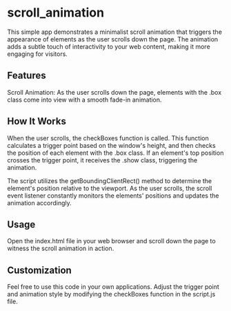 # scroll_animation
This simple app demonstrates a minimalist scroll animation that triggers the appearance of elements as the user scrolls down the page. The animation adds a subtle touch of interactivity to your web content, making it more engaging for visitors.

## Features
Scroll Animation: As the user scrolls down the page, elements with the .box class come into view with a smooth fade-in animation.

## How It Works
When the user scrolls, the checkBoxes function is called. This function calculates a trigger point based on the window's height, and then checks the position of each element with the .box class. If an element's top position crosses the trigger point, it receives the .show class, triggering the animation.

The script utilizes the getBoundingClientRect() method to determine the element's position relative to the viewport. As the user scrolls, the scroll event listener constantly monitors the elements' positions and updates the animation accordingly.

## Usage
Open the index.html file in your web browser and scroll down the page to witness the scroll animation in action.

## Customization
Feel free to use this code in your own applications. Adjust the trigger point and animation style by modifying the checkBoxes function in the script.js file.

